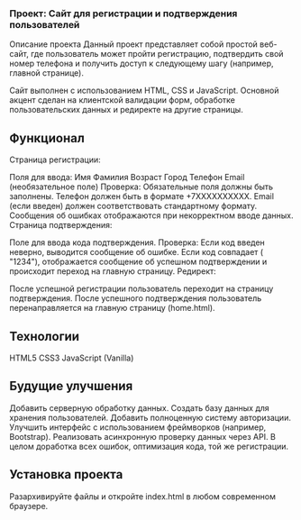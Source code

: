 ### Проект: Сайт для регистрации и подтверждения пользователей
Описание проекта
Данный проект представляет собой простой веб-сайт, 
где пользователь может пройти регистрацию, подтвердить свой номер телефона и
получить доступ к следующему шагу (например, главной странице).

Сайт выполнен с использованием HTML, CSS и JavaScript. 
Основной акцент сделан на клиентской валидации форм, обработке пользовательских данных и редиректе на другие страницы.

## Функционал
Страница регистрации:

Поля для ввода:
Имя
Фамилия
Возраст
Город
Телефон
Email (необязательное поле)
Проверка:
Обязательные поля должны быть заполнены.
Телефон должен быть в формате +7XXXXXXXXXX.
Email (если введен) должен соответствовать стандартному формату.
Сообщения об ошибках отображаются при некорректном вводе данных.
Страница подтверждения:

Поле для ввода кода подтверждения.
Проверка:
Если код введен неверно, выводится сообщение об ошибке.
Если код совпадает ( "1234"), отображается сообщение об успешном подтверждении и происходит переход на главную страницу.
Редирект:

После успешной регистрации пользователь переходит на страницу подтверждения.
После успешного подтверждения пользователь перенаправляется на главную страницу (home.html).

## Технологии
HTML5
CSS3
JavaScript (Vanilla)

## Будущие улучшения
Добавить серверную обработку данных.
Создать базу данных для хранения пользователей.
Добавить полноценную систему авторизации.
Улучшить интерфейс с использованием фреймворков (например, Bootstrap).
Реализовать асинхронную проверку данных через API.
В целом доработка всех ошибок, оптимизация кода, той же регистрации.

## Установка проекта
Разархивируйте файлы и откройте index.html в любом современном браузере.

